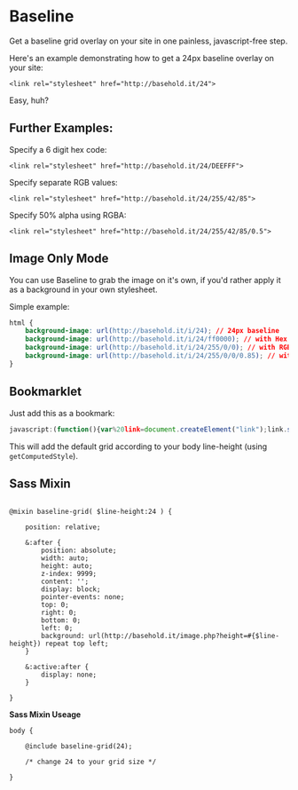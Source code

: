 # Baseline
Get a baseline grid overlay on your site in one painless, javascript-free step.

Here's an example demonstrating how to get a 24px baseline overlay on your site:

```<link rel="stylesheet" href="http://basehold.it/24">```

Easy, huh?
	
## Further Examples:

Specify a 6 digit hex code: 

```<link rel="stylesheet" href="http://basehold.it/24/DEEFFF">```

Specify separate RGB values: 

```<link rel="stylesheet" href="http://basehold.it/24/255/42/85">```

Specify 50% alpha using RGBA: 

```<link rel="stylesheet" href="http://basehold.it/24/255/42/85/0.5">```

## Image Only Mode

You can use Baseline to grab the image on it's own, if you'd rather apply it as a background in your own stylesheet.

Simple example:

```css
html {
	background-image: url(http://basehold.it/i/24); // 24px baseline
	background-image: url(http://basehold.it/i/24/ff0000); // with Hex colour
	background-image: url(http://basehold.it/i/24/255/0/0); // with RGB colour
	background-image: url(http://basehold.it/i/24/255/0/0/0.85); // with RGBA colour
}
```

## Bookmarklet

Just add this as a bookmark:

```js
javascript:(function(){var%20link=document.createElement("link");link.setAttribute("rel","stylesheet");link.setAttribute("href","http://basehold.it/"+parseInt(window.getComputedStyle(document.body).getPropertyValue("line-height"),10));document.head.appendChild(link);})()
```

This will add the default grid according to your body line-height (using `getComputedStyle`).

## Sass Mixin

```

@mixin baseline-grid( $line-height:24 ) {
	
	position: relative;

	&:after {
		position: absolute;
		width: auto;
		height: auto;
		z-index: 9999;
		content: '';
		display: block;
		pointer-events: none;
		top: 0;
		right: 0;
		bottom: 0;
		left: 0;
		background: url(http://basehold.it/image.php?height=#{$line-height}) repeat top left;
	}
	
	&:active:after {
		display: none;
	}
	
}
```

**Sass Mixin Useage** 
```
body { 

	@include baseline-grid(24);
	
	/* change 24 to your grid size */
	
}
```
